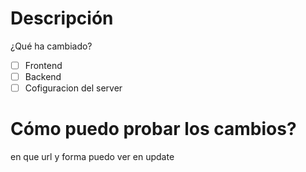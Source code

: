 # Descripción
¿Qué ha cambiado?

- [ ] Frontend
- [ ] Backend
- [ ] Cofiguracion del server

# Cómo puedo probar los cambios?
en que url y forma puedo ver en update
